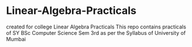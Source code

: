 # Linear-Algebra-Practicals
created for college Linear Algebra Practicals 
This repo contains practicals of SY BSc Computer Science Sem 3rd as per the Syllabus of University of Mumbai
